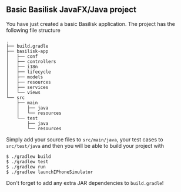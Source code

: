 Basic Basilisk JavaFX/Java project
----------------------------------

You have just created a basic Basilisk application.
The project has the following file structure

    .
    ├── build.gradle
    ├── basilisk-app
    │   ├── conf
    │   ├── controllers
    │   ├── i18n
    │   ├── lifecycle
    │   ├── models
    │   ├── resources
    │   ├── services
    │   └── views
    └── src
        ├── main
        │   ├── java
        │   └── resources
        └── test
            ├── java
            └── resources

Simply add your source files to `src/main/java`, your test cases to
`src/test/java` and then you will be able to build your project with

    $ ./gradlew build
    $ ./gradlew test
    $ ./gradlew run
    $ ./gradlew launchIPhoneSimulator

Don't forget to add any extra JAR dependencies to `build.gradle`!

